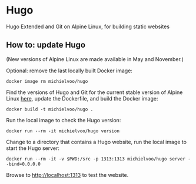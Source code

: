 # Hugo

Hugo Extended and Git on Alpine Linux, for building static websites

## How to: update Hugo

(New versions of Alpine Linux are made available in May and November.)

Optional: remove the last locally built Docker image:

```
docker image rm michielvoo/hugo
```

Find the versions of Hugo and Git for the current stable version of Alpine 
Linux [here](https://pkgs.alpinelinux.org/packages), update the Dockerfile, and 
build the Docker image:

```
docker build -t michielvoo/hugo .
````

Run the local image to check the Hugo version:

```
docker run --rm -it michielvoo/hugo version
```

Change to a directory that contains a Hugo website, run the local image to 
start the Hugo server:

```
docker run --rm -it -v $PWD:/src -p 1313:1313 michielvoo/hugo server --bind=0.0.0.0
```

Browse to <http://localhost:1313> to test the website.
